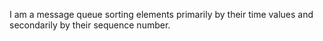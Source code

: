 I am a message queue sorting elements primarily by their time values and secondarily by their sequence number.